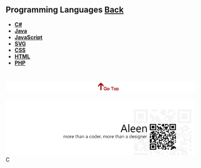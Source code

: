 ## Programming Languages	[Back](./../Readme.md)
* [**C#**](./C%23/C%23%20Menu.md)
* [**Java**](./Java/Java.md)
* [**JavaScript**](./JavaScript/JavaScript.md)
* [**SVG**](./SVG/SVG.md)
* [**CSS**](./CSS/CSS.md)
* [**HTML**](./HTML/HTML.md)
* [**PHP**](./PHP/PHP.md)

<a href="#" style="left:200px;"><img src="./../pic/gotop.png"></a>
=====
<a href="http://aleen42.github.io/" target="_blank" ><img src="./../pic/tail.gif"></a>
C